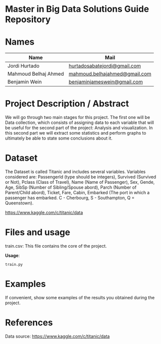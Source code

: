 # Master in Big Data Solutions Guide Repository



# Names


| Name | Mail |
| ---- | ---- |
| Jordi Hurtado | hurtadosabatejordi@gmail.com |
| Mahmoud Belhaj Ahmed  | mahmoud.belhajahmed@gmail.com  |
| Benjamin Wein | benjaminjameswein@gmail.com



# Project Description / Abstract

We will go through two main stages for this project. The first one will be Data collection, which consists of 
assigning data to each variable that will be useful for the second part of the project:  Analysis and visualization. 
In this second part we will extract some statistics and perform graphs to ultimately be able to state some conclusions about it.

# Dataset

The Dataset is called Titanic and includes several variables. Variables considered are: PassengerId (type should be integers), 
Survived (Survived or Not), Pclass (Class of Travel), Name (Name of Passenger), Sex, Gende, Age, SibSp (Number of Sibling/Spouse abord), 
Parch (Number of Parent/Child abord), Ticket, Fare, Cabin, Embarked (The port in which a passenger has embarked. C - Cherbourg, 
S - Southampton, Q = Queenstown).

https://www.kaggle.com/c/titanic/data 

# Files and usage


train.csv: This file contains the core of the project. 


**Usage**: 

    train.py
    
# Examples
If convenient, show some examples of the results you obtained during the project. 
    
# References

Data source: https://www.kaggle.com/c/titanic/data
    
    

